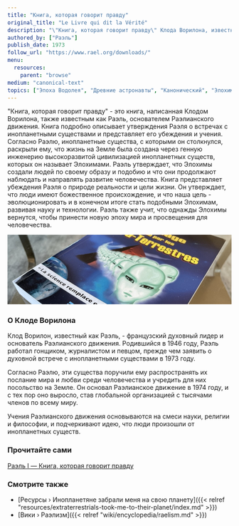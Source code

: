 ```yaml
---
title: "Книга, которая говорит правду"
original_title: "Le Livre qui dit la Vérité"
description: "\"Книга, которая говорит правду\" Клода Ворилона, известного как Раэль, является основополагающим текстом Раэлианского движения. В этой книге Раэль рассказывает о своих встречах с инопланетными существами, которых он называет Элохимами. Он утверждает, что эти существа раскрыли, что жизнь на Земле была создана с помощью их генной инженерии. Раэль полагает, что люди созданы по образу и подобию Элохимов и что они наблюдают и направляют развитие человечества. Книга излагает взгляды Раэля на природу реальности и цель жизни, выступая за убеждение, что люди имеют божественное происхождение и предназначены эволюционировать и стать подобными Элохимам за счет научных и технологических достижений. Раэль также предвидит будущее, в котором Элохимы вернутся, чтобы ввести эпоху мира и просвещения."
authored_by: ["Раэль"]
publish_date: 1973
follow_url: "https://www.rael.org/downloads/"
menu:
  resources:
    parent: "browse"
medium: "canonical-text"
topics: ["Эпоха Водолея", "Древние астронавты", "Канонический", "Элохимы", "Интеллектуальный дизайн", "Нео-Эвгемеризм", "Палеоконтакт", "Религия", "Синкретизм"]
---
```


"Книга, которая говорит правду" - это книга, написанная Клодом Ворилона, также известным как Раэль, основателем Раэлианского движения. Книга подробно описывает утверждения Раэля о встречах с инопланетными существами и представляет его убеждения и учения. Согласно Раэлю, инопланетные существа, с которыми он столкнулся, раскрыли ему, что жизнь на Земле была создана через генную инженерию высокоразвитой цивилизацией инопланетных существ, которых он называет Элохимами. Раэль утверждает, что Элохимы создали людей по своему образу и подобию и что они продолжают наблюдать и направлять развитие человечества. Книга представляет убеждения Раэля о природе реальности и цели жизни. Он утверждает, что люди имеют божественное происхождение, и что наша цель - эволюционировать и в конечном итоге стать подобными Элохимам, развивая науку и технологии. Раэль также учит, что однажды Элохимы вернутся, чтобы принести новую эпоху мира и просвещения для человечества.

![Изображение](images/le-message-book.jpg "Инопланетяне забрали меня на свою планету, 1976 — Раэль")

### О Клоде Ворилона

Клод Ворилон, известный как Раэль, - французский духовный лидер и основатель Раэлианского движения. Родившийся в 1946 году, Раэль работал гонщиком, журналистом и певцом, прежде чем заявить о духовной встрече с инопланетными существами в 1973 году.

Согласно Раэлю, эти существа поручили ему распространять их послание мира и любви среди человечества и учредить для них посольство на Земле. Он основал Раэлианское движение в 1974 году, и с тех пор оно выросло, став глобальной организацией с тысячами членов по всему миру.

Учения Раэлианского движения основываются на смеси науки, религии и философии, и подчеркивают идею, что люди произошли от инопланетных существ.

### Прочитайте сами

[Раэль I — Книга, которая говорит правду](https://wheelofheaven.github.io/rael-one-the-book-which-tells-the-truth/)

### Смотрите также

- [Ресурсы › Инопланетяне забрали меня на свою планету]({{< relref "resources/extraterrestrials-took-me-to-their-planet/index.md" >}})
- [Вики › Раэлизм]({{< relref "wiki/encyclopedia/raelism.md" >}})
